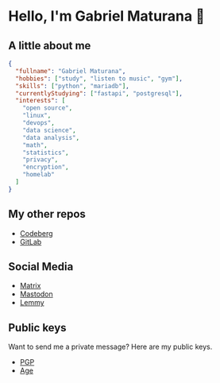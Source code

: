 # Hello, I'm Gabriel Maturana 👋

## A little about me

```json
{
  "fullname": "Gabriel Maturana", 
  "hobbies": ["study", "listen to music", "gym"],
  "skills": ["python", "mariadb"],
  "currentlyStudying": ["fastapi", "postgresql"],
  "interests": [
    "open source",
    "linux",
    "devops",
    "data science",
    "data analysis",
    "math",
    "statistics",
    "privacy",
    "encryption",
    "homelab"
  ]
}
```

## My other repos

- [Codeberg](https://codeberg.org/imMaturana)
- [GitLab](https://gitlab.com/imMaturana)

## Social Media

- [Matrix](https://matrix.to/#/@anarutam:matrix.org)
- [Mastodon](https://bolha.us/@maturana)
- [Lemmy](https://lemmy.ml/u/maturana)

## Public keys

Want to send me a private message? Here are my public keys.

- [PGP](https://gist.githubusercontent.com/imMaturana/2f1b8bba74d0b49e64f9ce922ed9bfb0/raw/80477631d8979f825745b1b41880fa53ea7a32b0/pgp-public-key.asc)
- [Age](https://gist.githubusercontent.com/imMaturana/f82a90541a788bd85b6b0d67ee0186f1/raw/742813f782decabe8b2b8b65bdfdb29605819e59/age-pubkey.txt)
